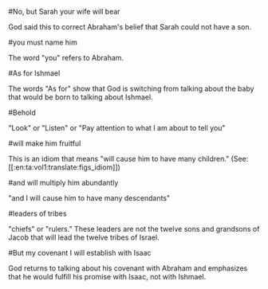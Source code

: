 #No, but Sarah your wife will bear

God said this to correct Abraham's belief that Sarah could not have a son.

#you must name him

The word "you" refers to Abraham.

#As for Ishmael

The words "As for" show that God is switching from talking about the baby that would be born to talking about Ishmael.

#Behold

"Look" or "Listen" or "Pay attention to what I am about to tell you"

#will make him fruitful

This is an idiom that means "will cause him to have many children." (See: [[:en:ta:vol1:translate:figs_idiom]])

#and will multiply him abundantly

"and I will cause him to have many descendants"

#leaders of tribes

"chiefs" or "rulers." These leaders are not the twelve sons and grandsons of Jacob that will lead the twelve tribes of Israel.

#But my covenant I will establish with Isaac

God returns to talking about his covenant with Abraham and emphasizes that he would fulfill his promise with Isaac, not with Ishmael.